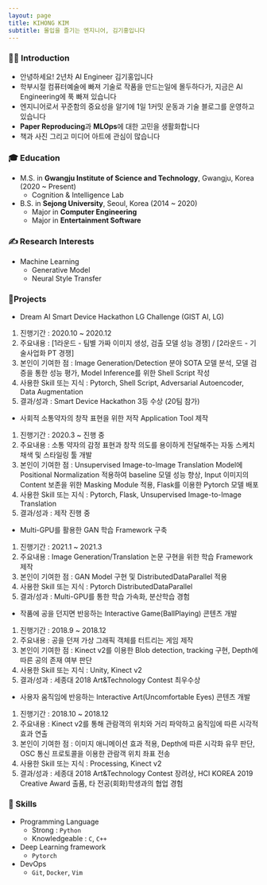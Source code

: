 ```yaml
---
layout: page
title: KIHONG KIM
subtitle: 몰입을 즐기는 엔지니어, 김기홍입니다
---
```


### 🙋‍♂️ Introduction
- 안녕하세요! 2년차 AI Engineer 김기홍입니다  
- 학부시절 컴퓨터예술에 빠져 기술로 작품을 만드는일에 몰두하다가, 지금은 AI Engineering에 푹 빠져 있습니다  
- 엔지니어로서 꾸준함의 중요성을 알기에 1일 1커밋 운동과 기술 블로그를 운영하고 있습니다  
- **Paper Reproducing**과 **MLOps**에 대한 고민을 생활화합니다  
- 책과 사진 그리고 미디어 아트에 관심이 많습니다  


### 🎓 Education  
- M.S. in **Gwangju Institute of Science and Technology**, Gwangju, Korea (2020 ~ Present)
  - Cognition & Intelligence Lab
- B.S. in **Sejong University**, Seoul, Korea (2014 ~ 2020)
  - Major in **Computer Engineering**
  - Major in **Entertainment Software**


### ✍ Research Interests  
- Machine Learning
  - Generative Model
  - Neural Style Transfer


### 📌Projects
- Dream AI Smart Device Hackathon LG Challenge (GIST AI, LG)  
1) 진행기간 : 2020.10 ~ 2020.12  
2) 주요내용 : [1라운드 - 팀별 가짜 이미지 생성, 검출 모델 성능 경쟁] / [2라운드 - 기술사업화 PT 경쟁]  
3) 본인이 기여한 점 : Image Generation/Detection 분야 SOTA 모델 분석, 모델 검증을 통한 성능 평가, Model Inference를 위한 Shell Script 작성  
4) 사용한 Skill 또는 지식 : Pytorch, Shell Script, Adversarial Autoencoder, Data Augmentation  
5) 결과/성과 : Smart Device Hackathon 3등 수상 (20팀 참가)  

- 사회적 소통약자의 창작 표현을 위한 저작 Application Tool 제작  
1) 진행기간 : 2020.3 ~ 진행 중  
2) 주요내용 : 소통 약자의 감정 표현과 창작 의도를 용이하게 전달해주는 자동 스케치 채색 및 스타일링 툴 개발  
3) 본인이 기여한 점 : Unsupervised Image-to-Image Translation Model에 Positional Normalization 적용하여 baseline 모델 성능 향상, Input 이미지의  
Content 보존을 위한 Masking Module 적용, Flask를 이용한 Pytorch 모델 배포  
4) 사용한 Skill 또는 지식 : Pytorch, Flask, Unsupervised Image-to-Image Translation  
5) 결과/성과 : 제작 진행 중  

- Multi-GPU를 활용한 GAN 학습 Framework 구축  
1) 진행기간 : 2021.1 ~ 2021.3  
2) 주요내용 : Image Generation/Translation 논문 구현을 위한 학습 Framework 제작  
3) 본인이 기여한 점 : GAN Model 구현 및 DistributedDataParallel 적용  
4) 사용한 Skill 또는 지식 : Pytorch DistributedDataParallel  
5) 결과/성과 :  Multi-GPU를 통한 학습 가속화, 분산학습 경험  

- 작품에 공을 던지면 반응하는 Interactive Game(BallPlaying) 콘텐츠 개발  
1) 진행기간 : 2018.9 ~ 2018.12  
2) 주요내용 : 공을 던져 가상 그래픽 객체를 터트리는 게임 제작  
3) 본인이 기여한 점 : Kinect v2를 이용한 Blob detection, tracking 구현, Depth에 따른 공의 존재 여부 판단  
4) 사용한 Skill 또는 지식 : Unity, Kinect v2  
5) 결과/성과 : 세종대 2018 Art&Technology Contest 최우수상  

- 사용자 움직임에 반응하는 Interactive Art(Uncomfortable Eyes) 콘텐츠 개발  
1) 진행기간 : 2018.10 ~ 2018.12  
2) 주요내용 : Kinect v2를 통해 관람객의 위치와 거리 파악하고 움직임에 따른 시각적 효과 연출  
3) 본인이 기여한 점 : 이미지 애니메이션 효과 적용, Depth에 따른 시각화 유무 판단, OSC 통신 프로토콜을 이용한 관람객 위치 좌표 전송  
4) 사용한 Skill 또는 지식 : Processing, Kinect v2  
5) 결과/성과 : 세종대 2018 Art&Technology Contest 장려상, HCI KOREA 2019 Creative Award 출품, 타 전공(회화)학생과의 협업 경험  

### 📄 Skills
- Programming Language
  - Strong : `Python`
  - Knowledgeable : `C`, `C++`
- Deep Learning framework
  - `Pytorch`
- DevOps
  - `Git`, `Docker`, `Vim`
